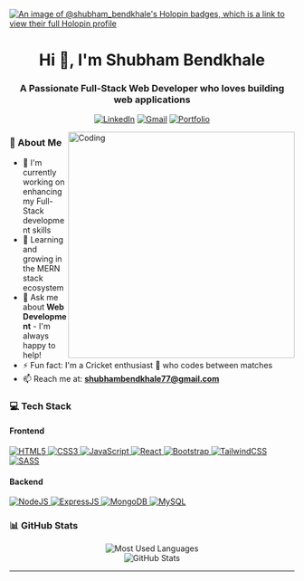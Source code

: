 [![An image of @shubham_bendkhale's Holopin badges, which is a link to view their full Holopin profile](https://holopin.me/shubham_bendkhale)](https://holopin.io/@shubham_bendkhale)

<h1 align="center">Hi 👋, I'm Shubham Bendkhale</h1>


<h3 align="center">A Passionate Full-Stack Web Developer who loves building web applications</h3>

<div align="center">
  
<a href="https://linkedin.com/in/shubham-bendkhale" target="_blank"><img src="https://img.shields.io/badge/LinkedIn-0077B5?style=for-the-badge&logo=linkedin&logoColor=white" alt="LinkedIn"></a> <a href="mailto:shubhambendkhale77@gmail.com" target="_blank"><img src="https://img.shields.io/badge/Gmail-D14836?style=for-the-badge&logo=gmail&logoColor=white" alt="Gmail"></a> <a href="https://github.com/shubhambendkhale77" target="_blank"><img src="https://img.shields.io/badge/Portfolio-000000?style=for-the-badge&logo=About.me&logoColor=white" alt="Portfolio"></a>


</div>

<img align="right" alt="Coding" width="400" src="https://camo.githubusercontent.com/5119ee303e5e49cdf23def653b737bede0da49a859a34714d62d9ab518afbbb2/68747470733a2f2f63646e2e6472696262626c652e636f6d2f75736572732f313136323037372f73637265656e73686f74732f333834383931342f70726f6772616d6d65722e676966">

### 🚀 About Me

- 🔭 I'm currently working on enhancing my Full-Stack development skills
- 🌱 Learning and growing in the MERN stack ecosystem
- 💬 Ask me about **Web Development** - I'm always happy to help!
- ⚡ Fun fact: I'm a Cricket enthusiast 🏏 who codes between matches
- 📫 Reach me at: **shubhambendkhale77@gmail.com**

### 💻 Tech Stack

<div align="left">

#### Frontend
<a href="https://html.spec.whatwg.org/" target="_blank">
  <img src="https://img.shields.io/badge/HTML5-E34F26?style=for-the-badge&logo=html5&logoColor=white" alt="HTML5">
</a> <a href="https://www.w3.org/Style/CSS/" target="_blank">
  <img src="https://img.shields.io/badge/CSS3-1572B6?style=for-the-badge&logo=css3&logoColor=white" alt="CSS3">
</a> <a href="https://www.ecma-international.org/publications-and-standards/standards/ecma-262/" target="_blank">
  <img src="https://img.shields.io/badge/JavaScript-F7DF1E?style=for-the-badge&logo=javascript&logoColor=black" alt="JavaScript">
</a> <a href="https://react.dev/" target="_blank">
  <img src="https://img.shields.io/badge/React-20232A?style=for-the-badge&logo=react&logoColor=61DAFB" alt="React">
</a> <a href="https://getbootstrap.com/" target="_blank">
  <img src="https://img.shields.io/badge/Bootstrap-563D7C?style=for-the-badge&logo=bootstrap&logoColor=white" alt="Bootstrap">
</a> <a href="https://tailwindcss.com/" target="_blank">
  <img src="https://img.shields.io/badge/Tailwind_CSS-38B2AC?style=for-the-badge&logo=tailwind-css&logoColor=white" alt="TailwindCSS">
</a> <a href="https://sass-lang.com/" target="_blank">
  <img src="https://img.shields.io/badge/Sass-CC6699?style=for-the-badge&logo=sass&logoColor=white" alt="SASS">
</a>

#### Backend
<a href="https://nodejs.org/" target="_blank">
  <img src="https://img.shields.io/badge/Node.js-43853D?style=for-the-badge&logo=node.js&logoColor=white" alt="NodeJS">
</a> <a href="https://expressjs.com/" target="_blank">
  <img src="https://img.shields.io/badge/Express.js-404D59?style=for-the-badge" alt="ExpressJS">
</a> <a href="https://www.mongodb.com/" target="_blank">
  <img src="https://img.shields.io/badge/MongoDB-4EA94B?style=for-the-badge&logo=mongodb&logoColor=white" alt="MongoDB">
</a> <a href="https://www.mysql.com/" target="_blank">
  <img src="https://img.shields.io/badge/MySQL-005C84?style=for-the-badge&logo=mysql&logoColor=white" alt="MySQL">
</a>


</div>

### 📊 GitHub Stats

<div align="center">
  <img src="https://github-readme-stats.vercel.app/api/top-langs?username=shubhambendkhale77&show_icons=true&locale=en&layout=compact&theme=tokyonight" alt="Most Used Languages" />
</div>
<div align="center">
  <img src="https://github-readme-stats.vercel.app/api?username=shubhambendkhale77&show_icons=true&locale=en&theme=tokyonight" alt="GitHub Stats" />
</div>

---
